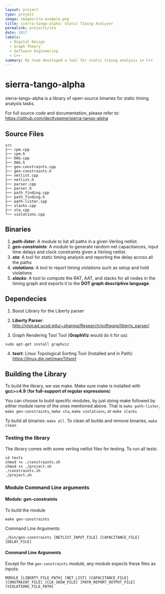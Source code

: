 ```yaml
---
layout: project
type: project
image: images/sra-example.png
title: sierra-tango-alpha: Static Timing Analyzer
permalink: projects/sta
date: 2017
labels:
  - Digital Design
  - Graph Theory
  - Software Engineering
  - C++
summary: My team developed a tool for static timing analysis in C++
---
```


# sierra-tango-alpha
sierra-tango-alpha is a library of open-source binaries for static timing analysis tasks.

For full source code and documentation, please refer to:
https://github.com/decltypeme/sierra-tango-alpha

## Source Files
```
src
├── cpm.cpp
├── cpm.h
├── DAG.cpp
├── DAG.h
├── gen-constraints.cpp
├── gen-constraints.h
├── netlist.cpp
├── netlist.h
├── parser.cpp
├── parser.h
├── path_finding.cpp
├── path_finding.h
├── path-lister.cpp
├── slacks.cpp
├── sta.cpp
└── violations.cpp
```
## Binaries

1. ***path-lister***: A module to list all paths in a given Verilog netlist.
2. ***gen-constraints***: A module to generate random net capacitances, input time delays and clock constraints given a Verilog netlist.
3. ***sta***: A tool for static timing analysis and reporting the delay across all the paths
4. ***violations***: A tool to report timing violations such as setup and hold violations
5. ***slacks***: A tool to compute the RAT, AAT, and slacks for all nodes in the timing graph and exports it to the **DOT graph descriptive language**.

## Dependecies

1. Boost Library for the Liberty parser

2. **Liberty Parser**: http://vlsicad.ucsd.edu/~sharma/Research/software/liberty_parser/

3. Graph Rendering Tool Tool (**GraphViz** would do it for us):
```
sudo apt-get install graphviz
```

4. **tsort**: Linux Topological Sorting Tool (Installed and in Path): https://linux.die.net/man/1/tsort


## Building the Library

To build the library, we use make. Make sure make is installed with **gcc>=4.9** (**for full-support of regular expressions**)

You can choose to build specific modules, by just doing make followed by either module name of the ones mentioned above. That is ``make path-lister``, ``make gen-constraints``, ``make sta``, ``make violations``, or ``make slacks``

To build all binaries: `` make all ``. To clean all builds and remove binaries, ``make clean``

### Testing the library

The library comes with some verilog netlist files for testing. To run all tests:
```
cd tests
chmod +x ./constraints.sh
chmod +x ./project.sh
./constraints.sh
./project.sh
```

### Module Command Line arguments

#### Module: gen-constraints

To build the module
```
make gen-constraints
```
Command Line Arguments:
```
./bin/gen-constraints [NETLIST_INPUT_FILE] [CAPACITANCE_FILE] [DELAY_FILE]
```

#### Command Line Arguments
Except for the ``gen-constraints`` module, any module expects these files as inputs:

```
MODULE [LIBERTY_FILE_PATH] [NET_LIST] [CAPACITANCE_FILE] [CONSTRAINT_FILE] [CLK_SKEW_FILE] [PATH_REPORT_OUTPUT_FILE] [VIOLATIONS_FILE_PATH]
```
